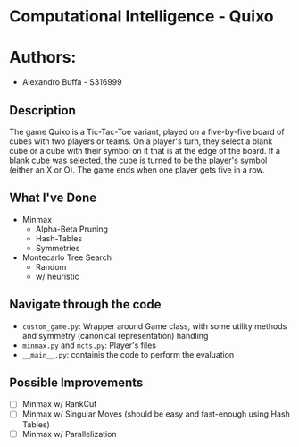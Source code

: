 # Computational Intelligence - Quixo
# Authors:
- Alexandro Buffa - S316999


## Description
The game Quixo is a Tic-Tac-Toe variant, played on a five-by-five board of cubes with two players or teams. On a player's turn, they select a blank cube or a cube with their symbol on it that is at the edge of the board. If a blank cube was selected, the cube is turned to be the player's symbol (either an X or O). The game ends when one player gets five in a row.

## What I've Done
- Minmax
  - Alpha-Beta Pruning
  - Hash-Tables
  - Symmetries
- Montecarlo Tree Search
  - Random
  - w/ heuristic

## Navigate through the code

- `custom_game.py`: Wrapper around Game class, with some utility methods and symmetry (canonical representation) handling
- `minmax.py` and `mcts.py`: Player's files
- `__main__.py`: containis the code to perform the evaluation

## Possible Improvements

- [ ] Minmax w/ RankCut
- [ ] Minmax w/ Singular Moves (should be easy and fast-enough using Hash Tables)
- [ ] Minmax w/ Parallelization
